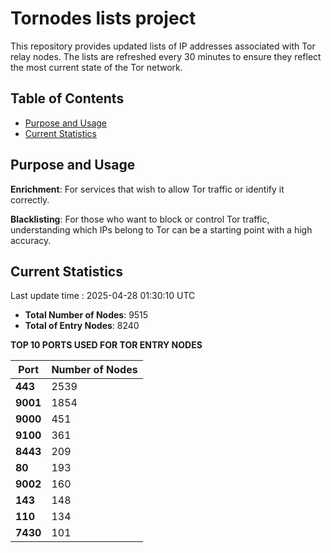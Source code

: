 # Tornodes lists project

This repository provides updated lists of IP addresses associated with Tor relay nodes. The lists are refreshed every 30 minutes to ensure they reflect the most current state of the Tor network.

## Table of Contents

- [Purpose and Usage](#purpose-and-usage)
- [Current Statistics](#current-statistics)


## Purpose and Usage

**Enrichment**: For services that wish to allow Tor traffic or identify it correctly.

**Blacklisting**: For those who want to block or control Tor traffic, understanding which IPs belong to Tor can be a starting point with a high accuracy.

## Current Statistics

Last update time : 2025-04-28 01:30:10 UTC

- **Total Number of Nodes**: 9515
- **Total of Entry Nodes**: 8240

**TOP 10 PORTS USED FOR TOR ENTRY NODES**

| **Port** | **Number of Nodes** |
|------|-----------------|
| **443**   | 2539  |
| **9001**   | 1854  |
| **9000**   | 451  |
| **9100**   | 361  |
| **8443**   | 209  |
| **80**   | 193  |
| **9002**   | 160  |
| **143**   | 148  |
| **110**   | 134  |
| **7430**   | 101  |

